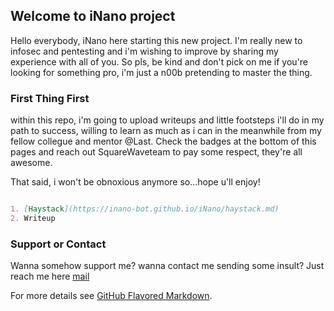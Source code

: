 ## Welcome to iNano project

Hello everybody, iNano here starting this new project. I'm really new to infosec and pentesting and i'm wishing to improve by sharing my experience with all of you.
So pls, be kind and don't pick on me if you're looking for something pro, i'm just a n00b pretending to master the thing.

### First Thing First

within this repo, i'm going to upload writeups and little footsteps i'll do in my path to success, willing to learn as much as i can in the meanwhile from my fellow collegue and mentor @Last. Check the badges at the bottom of this pages and reach out SquareWaveteam to pay some respect, they're all awesome.

That said, i won't be obnoxious anymore so...hope u'll enjoy!

```markdown

1. [Haystack](https://inano-bot.github.io/iNano/haystack.md)
2. Writeup

```




### Support or Contact

Wanna somehow support me? wanna contact me sending some insult? Just reach me here [mail](mail.to:filippocarl@protonmail.com)
<script src="https://www.hackthebox.eu/badge/157347"></script>

<script src="https://www.hackthebox.eu/badge/team/1571"></script>


For more details see [GitHub Flavored Markdown](https://guides.github.com/features/mastering-markdown/).
